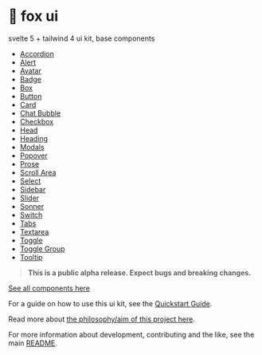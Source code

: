 # 🦊 fox ui

svelte 5 + tailwind 4 ui kit, base components

- [Accordion](https://flo-bit.dev/ui-kit/components/base/accordion)
- [Alert](https://flo-bit.dev/ui-kit/components/base/alert)
- [Avatar](https://flo-bit.dev/ui-kit/components/base/avatar)
- [Badge](https://flo-bit.dev/ui-kit/components/base/badge)
- [Box](https://flo-bit.dev/ui-kit/components/base/box)
- [Button](https://flo-bit.dev/ui-kit/components/base/button)
- [Card](https://flo-bit.dev/ui-kit/components/base/cards)
- [Chat Bubble](https://flo-bit.dev/ui-kit/components/base/chat-bubble)
- [Checkbox](https://flo-bit.dev/ui-kit/components/base/checkbox)
- [Head](https://flo-bit.dev/ui-kit/components/base/head)
- [Heading](https://flo-bit.dev/ui-kit/components/base/image)
- [Modals](https://flo-bit.dev/ui-kit/components/base/modal)
- [Popover](https://flo-bit.dev/ui-kit/components/base/popover)
- [Prose](https://flo-bit.dev/ui-kit/components/base/prose)
- [Scroll Area](https://flo-bit.dev/ui-kit/components/base/scroll-area)
- [Select](https://flo-bit.dev/ui-kit/components/base/select)
- [Sidebar](https://flo-bit.dev/ui-kit/components/base/sidebar)
- [Slider](https://flo-bit.dev/ui-kit/components/base/slider)
- [Sonner](https://flo-bit.dev/ui-kit/components/base/sonner)
- [Switch](https://flo-bit.dev/ui-kit/components/base/switch)
- [Tabs](https://flo-bit.dev/ui-kit/components/base/tabs)
- [Textarea](https://flo-bit.dev/ui-kit/components/base/textarea)
- [Toggle](https://flo-bit.dev/ui-kit/components/base/toggle)
- [Toggle Group](https://flo-bit.dev/ui-kit/components/base/toggle-group)
- [Tooltip](https://flo-bit.dev/ui-kit/components/base/tooltip)

> **This is a public alpha release. Expect bugs and breaking changes.**

[See all components here](https://flo-bit.dev/ui-kit)

For a guide on how to use this ui kit, see the [Quickstart Guide](https://flo-bit.dev/ui-kit/docs/quick-start).

Read more about [the philosophy/aim of this project here](https://flo-bit.dev/ui-kit/docs/philosophy).

For more information about development, contributing and the like, see the main [README](https://github.com/flo-bit/ui-kit/blob/main/README.md).
